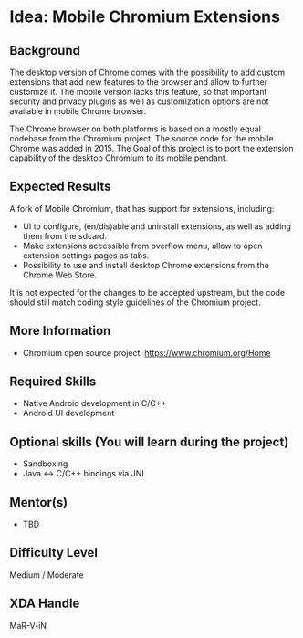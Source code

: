 # Idea: Mobile Chromium Extensions

## Background

The desktop version of Chrome comes with the possibility to add custom extensions that add new features to the 
browser and allow to further customize it. The mobile version lacks this feature, so that important security and
privacy plugins as well as customization options are not available in mobile Chrome browser.

The Chrome browser on both platforms is based on a mostly equal codebase from the Chromium project. The source code
for the mobile Chrome was added in 2015. The Goal of this project is to port the extension capability of the 
desktop Chromium to its mobile pendant.

## Expected Results

A fork of Mobile Chromium, that has support for extensions, including:

- UI to configure, (en/dis)able and uninstall extensions, as well as adding them from the sdcard.
- Make extensions accessible from overflow menu, allow to open extension settings pages as tabs.
- Possibility to use and install desktop Chrome extensions from the Chrome Web Store.

It is not expected for the changes to be accepted upstream, but the code should still match coding style guidelines
of the Chromium project.

## More Information

- Chromium open source project: https://www.chromium.org/Home

## Required Skills

- Native Android development in C/C++
- Android UI development

## Optional skills (You will learn during the project)

- Sandboxing
- Java <-> C/C++ bindings via JNI

## Mentor(s)

- TBD

## Difficulty Level

Medium / Moderate

## XDA Handle

MaR-V-iN
